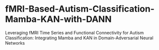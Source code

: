 # fMRI-Based-Autism-Classification-Mamba-KAN-with-DANN
Leveraging fMRI Time Series and Functional Connectivity for Autism Classification: Integrating Mamba and KAN in Domain-Adversarial Neural Networks
